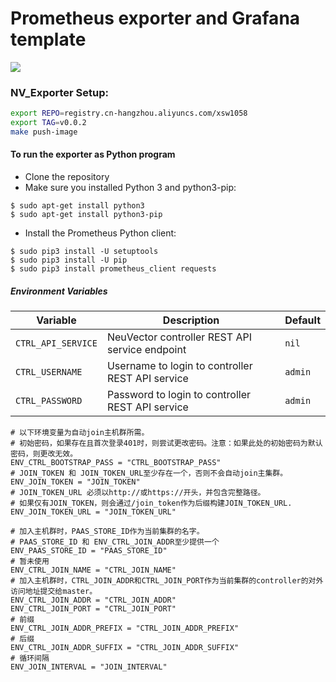 # Prometheus exporter and Grafana template

![](nv_grafana.png)



### NV_Exporter Setup:
```bash
export REPO=registry.cn-hangzhou.aliyuncs.com/xsw1058
export TAG=v0.0.2
make push-image
```


#### To run the exporter as Python program
- Clone the repository
- Make sure you installed Python 3 and python3-pip:
```
$ sudo apt-get install python3
$ sudo apt-get install python3-pip
```
- Install the Prometheus Python client:
```
$ sudo pip3 install -U setuptools
$ sudo pip3 install -U pip
$ sudo pip3 install prometheus_client requests
```

##### Environment Variables

Variable | Description | Default 
-------- | ----------- | -------
`CTRL_API_SERVICE` | NeuVector controller REST API service endpoint | `nil` 
`CTRL_USERNAME` | Username to login to controller REST API service | `admin`
`CTRL_PASSWORD` | Password to login to controller REST API service | `admin`
```
# 以下环境变量为自动join主机群所需。
# 初始密码，如果存在且首次登录401时，则尝试更改密码。注意：如果此处的初始密码为默认密码，则更改无效。
ENV_CTRL_BOOTSTRAP_PASS = "CTRL_BOOTSTRAP_PASS"
# JOIN_TOKEN 和 JOIN_TOKEN_URL至少存在一个，否则不会自动join主集群。
ENV_JOIN_TOKEN = "JOIN_TOKEN"
# JOIN_TOKEN_URL 必须以http://或https://开头，并包含完整路径。
# 如果仅有JOIN_TOKEN，则会通过/join_token作为后缀构建JOIN_TOKEN_URL.
ENV_JOIN_TOKEN_URL = "JOIN_TOKEN_URL"

# 加入主机群时，PAAS_STORE_ID作为当前集群的名字。
# PAAS_STORE_ID 和 ENV_CTRL_JOIN_ADDR至少提供一个
ENV_PAAS_STORE_ID = "PAAS_STORE_ID"
# 暂未使用
ENV_CTRL_JOIN_NAME = "CTRL_JOIN_NAME"
# 加入主机群时，CTRL_JOIN_ADDR和CTRL_JOIN_PORT作为当前集群的controller的对外访问地址提交给master。
ENV_CTRL_JOIN_ADDR = "CTRL_JOIN_ADDR"
ENV_CTRL_JOIN_PORT = "CTRL_JOIN_PORT"
# 前缀
ENV_CTRL_JOIN_ADDR_PREFIX = "CTRL_JOIN_ADDR_PREFIX"
# 后缀
ENV_CTRL_JOIN_ADDR_SUFFIX = "CTRL_JOIN_ADDR_SUFFIX"
# 循环间隔
ENV_JOIN_INTERVAL = "JOIN_INTERVAL"
```

